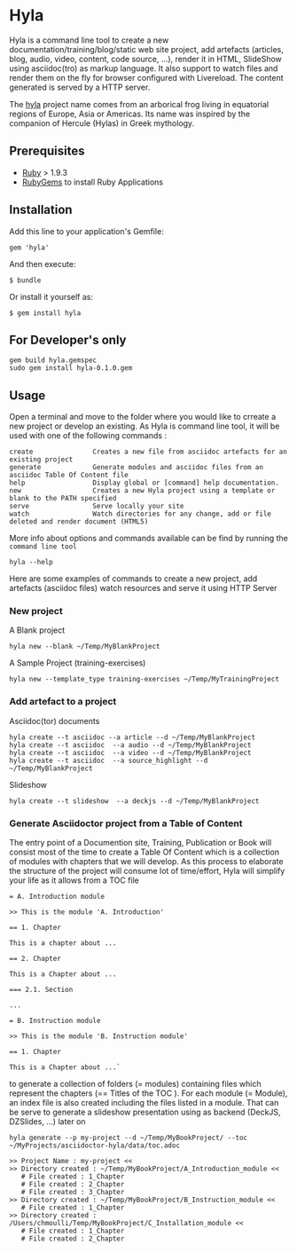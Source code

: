 # Hyla

Hyla is a command line tool to create a new documentation/training/blog/static web site project, add artefacts (articles, blog, audio, video, content, code source, ...), render it in HTML, SlideShow using asciidoc(tro) as markup language. It also support to watch files and render them on the fly for browser configured with Livereload. The content generated is served by a HTTP server.

The [hyla](http://upload.wikimedia.org/wikipedia/commons/thumb/f/f2/Hyla_arborea01.jpg/290px-Hyla_arborea01.jpg) project name comes from an arborical frog living in equatorial regions of Europe, Asia or Americas. Its name was inspired by the companion of Hercule (Hylas) in Greek mythology.

## Prerequisites

- [Ruby](https://www.ruby-lang.org/en/) > 1.9.3
- [RubyGems](http://guides.rubygems.org/) to install Ruby Applications

## Installation

Add this line to your application's Gemfile:

    gem 'hyla'

And then execute:

    $ bundle

Or install it yourself as:

    $ gem install hyla

## For Developer's only

    gem build hyla.gemspec
    sudo gem install hyla-0.1.0.gem

## Usage

Open a terminal and move to the folder where you would like to crreate a new project or develop an existing. As Hyla is command line tool, it will be used with one of the following commands :

    create               Creates a new file from asciidoc artefacts for an existing project
    generate             Generate modules and asciidoc files from an asciidoc Table Of Content file
    help                 Display global or [command] help documentation.
    new                  Creates a new Hyla project using a template or blank to the PATH specified
    serve                Serve locally your site
    watch                Watch directories for any change, add or file deleted and render document (HTML5)

More info about options and commands available can be find by running the `command line tool`

    hyla --help

Here are some examples of commands to create a new project, add artefacts (asciidoc files) watch resources and serve it using HTTP Server

### New project

A Blank project

    hyla new --blank ~/Temp/MyBlankProject


A  Sample Project (training-exercises)

    hyla new --template_type training-exercises ~/Temp/MyTrainingProject


### Add artefact to a project

Asciidoc(tor) documents

    hyla create --t asciidoc --a article --d ~/Temp/MyBlankProject
    hyla create --t asciidoc  --a audio --d ~/Temp/MyBlankProject
    hyla create --t asciidoc  --a video --d ~/Temp/MyBlankProject
    hyla create --t asciidoc  --a source_highlight --d ~/Temp/MyBlankProject

Slideshow

    hyla create --t slideshow  --a deckjs --d ~/Temp/MyBlankProject

### Generate Asciidoctor project from a Table of Content

The entry point of a Documention site, Training, Publication or Book will consist most of the time to create
a Table Of Content which is a collection of modules with chapters that we will develop. As this process to elaborate
the structure of the project will consume lot of time/effort, Hyla will simplify your life as it allows from a TOC file


    = A. Introduction module

    >> This is the module 'A. Introduction'

    == 1. Chapter

    This is a chapter about ...

    == 2. Chapter

    This is a Chapter about ...

    === 2.1. Section

    ...

    = B. Instruction module

    >> This is the module 'B. Instruction module'

    == 1. Chapter

    This is a Chapter about ...`


to generate a collection of folders (= modules) containing files which represent the chapters (== Titles of the TOC ).
For each module (= Module), an index file is also created including the files listed in a module. That can be serve to generate a
slideshow presentation using as backend (DeckJS, DZSlides, ...) later on


    hyla generate --p my-project --d ~/Temp/MyBookProject/ --toc ~/MyProjects/asciidoctor-hyla/data/toc.adoc

    >> Project Name : my-project <<
    >> Directory created : ~/Temp/MyBookProject/A_Introduction_module <<
       # File created : 1_Chapter
       # File created : 2_Chapter
       # File created : 3_Chapter
    >> Directory created : ~/Temp/MyBookProject/B_Instruction_module <<
       # File created : 1_Chapter
    >> Directory created : /Users/chmoulli/Temp/MyBookProject/C_Installation_module <<
       # File created : 1_Chapter
       # File created : 2_Chapter








